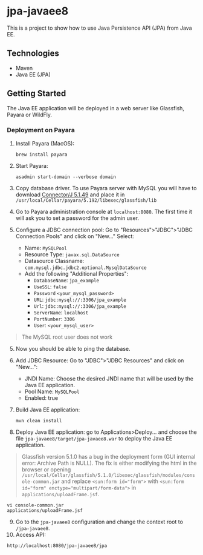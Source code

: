 # jpa-javaee8

This is a project to show how to use Java Persistence API (JPA) from Java EE.

## Technologies

- Maven
- Java EE (JPA)

## Getting Started

The Java EE application will be deployed in a web server like Glassfish, Payara or WildFly.

### Deployment on Payara

1. Install Payara (MacOS):

    ```
    brew install payara
    ```

2. Start Payara:

    ```
    asadmin start-domain --verbose domain
    ```

3. Copy database driver. To use Payara server with MySQL you will have to download [Connector/J 5.1.49](https://dev.mysql.com/downloads/connector/j/5.1.html) and place it in `/usr/local/Cellar/payara/5.192/libexec/glassfish/lib`
4. Go to Payara administration console at `localhost:8080`. The first time it will ask you to set a password for the admin user.
5. Configure a JDBC connection pool: Go to "Resources">"JDBC">"JDBC Connection Pools" and click on "New..." Select:
    - Name: `MySQLPool`
    - Resource Type: `javax.sql.DataSource`
    - Datasource Classname: `com.mysql.jdbc.jdbc2.optional.MysqlDataSource`
    - Add the following "Additional Properties":
        * `DatabaseName`: `jpa_example`
        * `UseSSL`: `false`
        * `Password` `<your_mysql_password>`
        * `URL`: `jdbc:mysql://:3306/jpa_example`
        * `Url`: `jdbc:mysql://:3306/jpa_example`
        * `ServerName`: `localhost`
        * `PortNumber`: `3306`
        * `User`: `<your_mysql_user>`
        
>The MySQL root user does not work

5. Now you should be able to ping the database.
6. Add JDBC Resource: Go to "JDBC">"JDBC Resources" and click on "New...":
    - JNDI Name: Choose the desired JNDI name that will be used by the Java EE application.
    - Pool Name: `MySQLPool`
    - Enabled: true                                                 
7. Build Java EE application:

    ```
    mvn clean install
    ```

8. Deploy Java EE application: go to Applications>Deploy... and choose the file 
  `jpa-javaee8/target/jpa-javaee8.war` to deploy the Java EE application.
 
 >Glassfish version 5.1.0 has a bug in the deployment form (GUI internal error: Archive Path is NULL). 
 >The fix is either modifying the html in the browser or 
 >opening `/usr/local/Cellar/glassfish/5.1.0/libexec/glassfish/modules/console-common.jar` and
 > replace `<sun:form id="form">` with `<sun:form id="form" enctype="multipart/form-data">` in `applications/uploadFrame.jsf`.

 ```
 vi console-common.jar
 applications/uploadFrame.jsf
 ```

9. Go to the `jpa-javaee8` configuration and change the context root to `/jpa-javaee8`.
10. Access API:
```
http://localhost:8080/jpa-javaee8/jpa
```
  